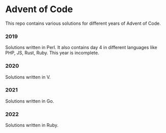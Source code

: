 # Advent of Code

This repo contains various solutions for different years of Advent of Code.

### 2019

Solutions written in Perl. It also contains day 4 in different languages like PHP, JS, Rust, Ruby. This year is incomplete.

### 2020

Solutions written in V.

### 2021

Solutions written in Go.

### 2022

Solutions written in Ruby.
